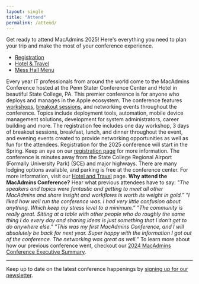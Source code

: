 ```yaml
---
layout: single
title: "Attend"
permalink: /attend/
---
```


Get ready to attend MacAdmins 2025! Here's everything you need to plan your trip and make the most of your conference experience.

- [Registration](/attendees/registration/)
- [Hotel & Travel](/attendees/accommodations/)
- [Mess Hall Menu](/attendees/evening-activities-mess-hall-menu/)

Every year IT professionals from around the world come to the MacAdmins Conference hosted at the Penn Stater Conference Center and Hotel in beautiful State College, PA. This premier conference is for anyone who deploys and manages in the Apple ecosystem. The conference features [workshops](workshops), [breakout sessions](sessions-2), and networking events throughout the conference. Topics include deployment tools, automation, mobile device management solutions, development for system administrators, career building and more. The registration fee includes one day workshop, 3 days of breakout sessions, breakfast, lunch, and dinner throughout the event, and evening events created to provide networking opportunities as well as fun for the attendees. Registration for the 2025 conference will start in the Spring. Keep an eye on our [registration page](conference/registration/) for more information. The conference is minutes away from the State College Regional Airport (Formally University Park) (SCE) and major highways. There are many lodging options available, and parking is free at the conference center. For more information, visit our [Hotel and Travel](conference/accommodations/) page. **Why attend the MacAdmins Conference?** Hear what previous attendees have to say: _"The speakers and topics were fantastic and getting to meet all other MacAdmins and share insight and workflows is worth its weight in gold.”_ _"I liked how well run the conference was. I had very little confusion about anything. Which keep my stress level to a minimum.”_ _"The community is really great. Sitting at a table with other people who do roughly the same thing I do every day and sharing ideas is just something that I don't get to do anywhere else."_ _"This was my first MacAdmins Conference, and I will absolutely be back for next year. Super happy with the information I got out of the conference. The networking was great as well.”_ To learn more about how our previous conference went, checkout our [2024 MacAdmins Conference Executive Summary](https://macadmins.psu.edu/files/2025/01/2024-MacAdmins-Conference-Executive-Summary-Public.pdf).

* * *

Keep up to date on the latest conference happenings by [signing up for our newsletter](https://lp.constantcontactpages.com/sl/bvJCXCn/MacAdminsNewsletter).